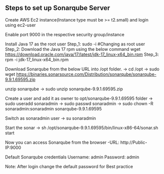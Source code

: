 Steps to set up Sonarqube Server
--------------------------------


Create AWS Ec2 instance(Instance type must be >= t2.small) and login using ec2-user


Enable port 9000 in the respective security group/instance


Install Java 17 as the root user
      Step_1: sudo -i #Changing as root user
      Step_2: Download the Java 17 rpm using the below command
              wget https://download.oracle.com/java/17/latest/jdk-17_linux-x64_bin.rpm
      Step_3: rpm -i jdk-17_linux-x64_bin.rpm


Download Sonarqube from the below URL into /opt folder.
  -> cd /opt
  -> sudo wget https://binaries.sonarsource.com/Distribution/sonarqube/sonarqube-9.9.1.69595.zip



unzip sonarqube
  -> sudo unzip sonarqube-9.9.1.69595.zip


Create a user and add it as owner to opt/sonarqube-9.9.1.69595 folder
  -> sudo useradd sonaradmin
  -> sudo passwd sonaradmin
  -> sudo chown -R sonaradmin:sonaradmin sonarqube-9.9.1.69595 


Switch as sonaradmin user
  -> su sonaradmin


Start the sonar
  -> sh /opt/sonarqube-9.9.1.69595/bin/linux-x86-64/sonar.sh start



Now you can access Sonarqube from the browser
 -URL: http://Public-IP:9000



Default Sonarqube credentials 
 Username: admin
 Password: admin


Note: After login change the default password for Best practice 
